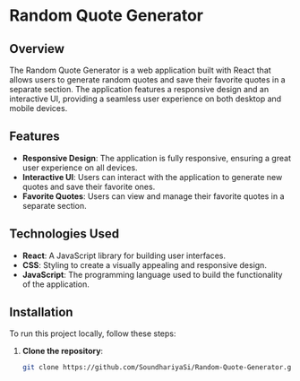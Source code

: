 # Random Quote Generator

## Overview
The Random Quote Generator is a web application built with React that allows users to generate random quotes and save their favorite quotes in a separate section. The application features a responsive design and an interactive UI, providing a seamless user experience on both desktop and mobile devices.

## Features
- **Responsive Design**: The application is fully responsive, ensuring a great user experience on all devices.
- **Interactive UI**: Users can interact with the application to generate new quotes and save their favorite ones.
- **Favorite Quotes**: Users can view and manage their favorite quotes in a separate section.

## Technologies Used
- **React**: A JavaScript library for building user interfaces.
- **CSS**: Styling to create a visually appealing and responsive design.
- **JavaScript**: The programming language used to build the functionality of the application.

## Installation
To run this project locally, follow these steps:

1. **Clone the repository**:
   ```bash
   git clone https://github.com/SoundhariyaSi/Random-Quote-Generator.git

